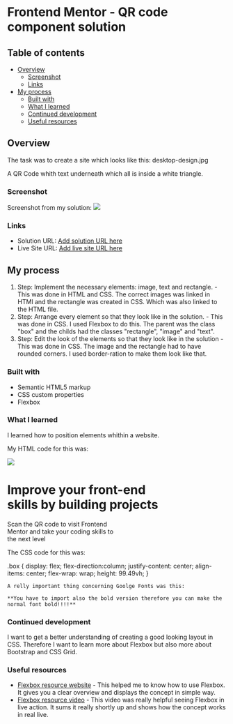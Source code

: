 # Frontend Mentor - QR code component solution

## Table of contents

- [Overview](#overview)
  - [Screenshot](#screenshot)
  - [Links](#links)
- [My process](#my-process)
  - [Built with](#built-with)
  - [What I learned](#what-i-learned)
  - [Continued development](#continued-development)
  - [Useful resources](#useful-resources)

## Overview

The task was to create a site which looks like this: 
desktop-design.jpg

A QR Code whith text underneath which all is inside a white triangle. 

### Screenshot

Screenshot from my solution:
![](images/screenshot.png)

### Links

- Solution URL: [Add solution URL here](index.html)
- Live Site URL: [Add live site URL here](https://your-live-site-url.com)

## My process

1. Step: Implement the necessary elements: image, text and rectangle. 
          - This was done in HTML and CSS. The correct images was linked in HTMl and the rectangle was created in CSS. 
            Which was also linked to the HTML file.
2. Step: Arrange every element so that they look like in the solution.
          - This was done in CSS. I used Flexbox to do this. The parent was the class "box" and the childs had the classes "rectangle", "image" and "text". 
3. Step: Edit the look of the elements so that they look like in the solution
          - This was done in CSS. The image and the rectangle had to have rounded corners. I used border-ration to make them look like that. 


### Built with

- Semantic HTML5 markup
- CSS custom properties
- Flexbox

### What I learned

I learned how to position elements whithin a website. 

My HTML code for this was: 

<div class="box">
    <div class="rectangle">
      <div class="image">
        <img src="images/image-qr-code.png">
      </div>
      <div class="text">
        <h1>Improve your front-end <br>
          skills by building projects</h1>
        <p>  Scan the QR code to visit Frontend<br>
           Mentor and take your coding skills to<br>
            the next level</p>
      </div>
      </div>
  </div>
  
  The CSS code for this was: 
  
  .box {
    display: flex;
    flex-direction:column;
    justify-content: center;
    align-items: center;
    flex-wrap: wrap;
    height: 99.49vh;
    }
    
    A relly important thing concerning Goolge Fonts was this: 
    
    **You have to import also the bold version therefore you can make the normal font bold!!!!**

### Continued development

I want to get a better understanding of creating a good looking layout in CSS. Therefore I want to learn more about Flexbox but also more about Bootstrap and CSS Grid. 

### Useful resources

- [Flexbox resource website](https://css-tricks.com/snippets/css/a-guide-to-flexbox/) - This helped me to know how to use Flexbox. It gives you a clear overview and displays the concept in simple way. 
- [Flexbox resource video](https://www.youtube.com/watch?v=dD8kgEOw1To) - This video was really helpful seeing Flexbox in live action. It sums it really shortly up and shows how the concept works in real live. 

